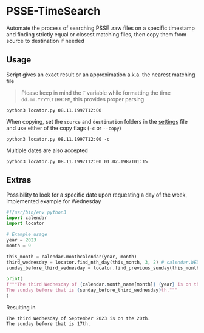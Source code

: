 # PSSE-TimeSearch
Automate the process of searching PSSE .raw files on a specific timestamp and finding strictly equal or closest matching files, then copy them from source to destination if needed
## Usage
Script gives an exact result or an approximation a.k.a. the nearest matching file
>Please keep in mind the ``T`` variable while formatting the time ``dd.mm.YYYY(T)HH:MM``, this provides proper parsing
````
python3 locator.py 08.11.1997T12:00
````
When copying, set the ``source`` and ``destination`` folders in the [settings](https://github.com/The-Magicians-Code/PSSE-TimeSearch/blob/main/settings.cfg) file and use either of the copy flags (``-c`` or ``--copy``)
````
python3 locator.py 08.11.1997T12:00 -c
````
Multiple dates are also accepted
````
python3 locator.py 08.11.1997T12:00 01.02.1987T01:15
````
## Extras
Possibility to look for a specific date upon requesting a day of the week, implemented example for Wednesday
````python
#!/usr/bin/env python3
import calendar
import locator

# Example usage
year = 2023
month = 9

this_month = calendar.monthcalendar(year, month)
third_wednesday = locator.find_nth_day(this_month, 3, 2) # calendar.WEDNESDAY can be used instead of the third argument for being verbose, calendar.WEDNESDAY's value is 2
sunday_before_third_wednesday = locator.find_previous_sunday(this_month, third_wednesday)

print(
f"""The third Wednesday of {calendar.month_name[month]} {year} is on the {third_wednesday}th.
The sunday before that is {sunday_before_third_wednesday}th."""
)
````
Resulting in
````
The third Wednesday of September 2023 is on the 20th.
The sunday before that is 17th.
````
